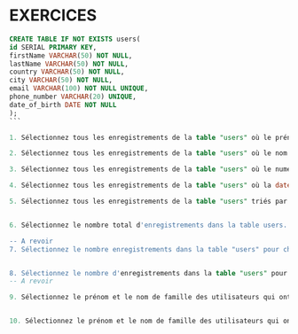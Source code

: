 # EXERCICES

````sql
CREATE TABLE IF NOT EXISTS users(
id SERIAL PRIMARY KEY,
firstName VARCHAR(50) NOT NULL,
lastName VARCHAR(50) NOT NULL,
country VARCHAR(50) NOT NULL,
city VARCHAR(50) NOT NULL,
email VARCHAR(100) NOT NULL UNIQUE,
phone_number VARCHAR(20) UNIQUE,
date_of_birth DATE NOT NULL
);
```

1. Sélectionnez tous les enregistrements de la table "users" où le prénom commence par "A".

2. Sélectionnez tous les enregistrements de la table "users" où le nom de famille contient "son".

3. Sélectionnez tous les enregistrements de la table "users" où le numéro de téléphone est NULL.

4. Sélectionnez tous les enregistrements de la table "users" où la date de naissance est antérieure au 1er janvier 2000.

5. Sélectionnez tous les enregistrements de la table "users" triés par ordre alphabétique du nom de famille.


6. Sélectionnez le nombre total d'enregistrements dans la table users.

-- A revoir
7. Sélectionnez le nombre enregistrements dans la table "users" pour chaque pays.


8. Sélectionnez le nombre d'enregistrements dans la table "users" pour chaque ville en France.
-- A revoir

9. Sélectionnez le prénom et le nom de famille des utilisateurs qui ont un numéro de téléphone commençant par "+1".


10. Sélectionnez le prénom et le nom de famille des utilisateurs qui ont une adresse e-mail Yahoo et qui sont nés après le 1er janvier 1990.


